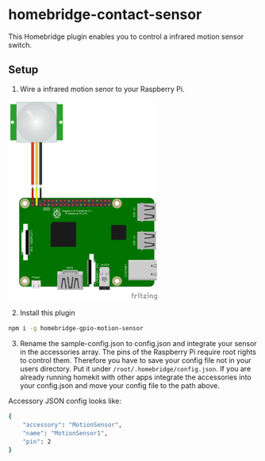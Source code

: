# homebridge-contact-sensor
This Homebridge plugin enables you to control a infrared motion sensor switch.

## Setup

1) Wire a infrared motion senor to your Raspberry Pi.
<img src="docs/circuit.png" width="300">

2) Install this plugin

```bash
npm i -g homebridge-gpio-motion-sensor
```

3) Rename the sample-config.json to config.json and integrate your sensor in the accessories array. The pins
of the Raspberry Pi require root rights to control them. Therefore you have to save your config file not
in your users directory. Put it under `/root/.homebridge/config.json`.
If you are already running homekit with other apps integrate the accessories into your config.json
and move your config file to the path above.

Accessory JSON config looks like:

```bash
{
    "accessory": "MotionSensor",
    "name": "MotionSensor1",
    "pin": 2
}
```
